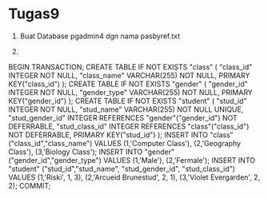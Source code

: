 # Tugas9

1. Buat Database pgadmin4 dgn nama pasbyref.txt

2. 
BEGIN TRANSACTION;
CREATE TABLE IF NOT EXISTS "class" (
	"class_id"	INTEGER NOT NULL,
	"class_name"	VARCHAR(255) NOT NULL,
	PRIMARY KEY("class_id")
);
CREATE TABLE IF NOT EXISTS "gender" (
	"gender_id"	INTEGER NOT NULL,
	"gender_type"	VARCHAR(255) NOT NULL,
	PRIMARY KEY("gender_id")
);
CREATE TABLE IF NOT EXISTS "student" (
	"stud_id"	INTEGER NOT NULL,
	"stud_name"	VARCHAR(255) NOT NULL UNIQUE,
	"stud_gender_id" INTEGER REFERENCES "gender"("gender_id") NOT DEFERRABLE,
	"stud_class_id" INTEGER REFERENCES "class"("class_id") NOT DEFERRABLE,
	PRIMARY KEY("stud_id")
);
INSERT INTO "class" ("class_id","class_name") VALUES (1,'Computer Class'),
 (2,'Geography Class'),
 (3,'Biology Class');
INSERT INTO "gender" ("gender_id","gender_type") VALUES (1,'Male'),
 (2,'Fermale');
INSERT INTO "student" ("stud_id","stud_name", "stud_gender_id", "stud_class_id") VALUES (1,'Riski', 1, 3),
 (2,'Arcueid Brunestud', 2, 1),
 (3,'Violet Evergarden', 2, 2);
COMMIT;
